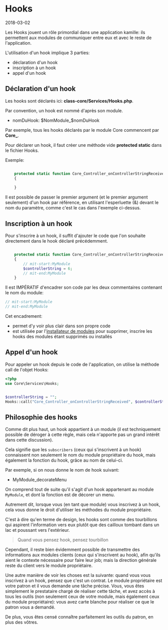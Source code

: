 Hooks
==========
2018-03-02



Les Hooks jouent un rôle primordial dans une application kamille:
ils permettent aux modules de communiquer entre eux et avec le reste de l'application.

L'utilisation d'un hook implique 3 parties:

- déclaration d'un hook
- inscription à un hook
- appel d'un hook



Déclaration d'un hook
------------------------

Les hooks sont déclarés ici: **class-core/Services/Hooks.php**.

Par convention, un hook est nommé d'après son module.

- nomDuHook: $NomModule_$nomDuHook


Par exemple, tous les hooks déclarés par le module Core commencent par **Core_**.


Pour déclarer un hook, il faut créer une méthode vide **protected static** dans le fichier Hooks. 

Exemple:

```php

    protected static function Core_Controller_onControllerStringReceived(&$controllerString)
    {
    
    }
```


Il est possible de passer le premier argument (et le premier argument seulement) d'un hook par référence, 
en utilisant l'esperluette (&) devant le nom du paramètre, comme c'est le cas dans l'exemple ci-dessus. 





Inscription à un hook
------------------------

Pour s'inscrire à un hook, il suffit d'ajouter le code que l'on souhaite directement dans le hook déclaré précédemment.


```php

    protected static function Core_Controller_onControllerStringReceived(&$controllerString)
    {
        // mit-start:MyModule
        $controllerString = 6;         
        // mit-end:MyModule         
    }
```

Il est IMPÉRATIF d'encadrer son code par les deux commentaires contenant le nom du module:

```php
// mit-start:MyModule         
// mit-end:MyModule         
```

Cet encadrement:

- permet d'y voir plus clair dans son propre code
- est utilisée par l'[installateur de modules](/modules?id=l39installateur-de-modules) pour supprimer, inscrire les hooks des modules étant supprimés ou installés







Appel d'un hook
------------------------

Pour appeler un hook depuis le code de l'application, on utilise la méthode call de l'objet Hooks:


```php
<?php 
use Core\Services\Hooks;


$controllerString = "";
Hooks::call("Core_Controller_onControllerStringReceived", $controllerString);
```




Philosophie des hooks
-----------------------
Comme dit plus haut, un hook appartient à un module (il est techniquement possible de déroger à cette règle, mais cela n'apporte
pas un grand intérêt dans cette discussion).

Cela signifie que les `subscribers` (ceux qui s'inscrivent à un hook) connaissent non seulement le nom du module propriétaire
du hook, mais également la fonction du hook, grâce au nom de celui-ci.

Par exemple, si on nous donne le nom de hook suivant:

- MyModule_decorateMenu

On comprend tout de suite qu'il s'agit d'un hook appartenant au module `MyModule`, et dont la fonction est de 
décorer un menu.

Autrement dit, lorsque vous (en tant que module) vous inscrivez à un hook, cela vous donne le droit d'utiliser
les méthodes du module propriétaire.




C'est à dire qu'en terme de design, les hooks sont comme des tourbillons qui aspirent l'information vers eux plutôt
que des cailloux tombant dans un lac et poussant vers l'extérieur.


> Quand vous pensez hook, pensez tourbillon


Cependant, il reste bien évidemment possible de transmettre des informations aux modules clients (ceux qui s'inscrivent
au hook), afin qu'ils aient le contexte nécessaire pour faire leur job; mais la direction générale reste du client vers 
le module propriétaire.


Une autre manière de voir les choses est la suivante: quand vous vous inscrivez à un hook, pensez que c'est un contrat.
Le module propriétaire est votre patron et il vous demande une tâche précise. Vous, vous êtes simplement le prestataire 
chargé de réaliser cette tâche, et avez accès à tous les outils (non seulement
ceux de votre module, mais également ceux du module propriétaire): vous avez carte blanche pour réaliser ce que le patron 
vous a demandé.

De plus, vous êtes censé connaître parfaitement les outils du patron, en plus des vôtres.




 
  



